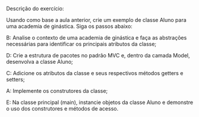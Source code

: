 Descrição do exercício:

Usando como base a aula anterior, crie um exemplo de classe Aluno para uma academia de ginástica. Siga os passos abaixo:

B: Analise o contexto de uma academia de ginástica e faça as abstrações necessárias para identificar os principais atributos da classe;

D: Crie a estrutura de pacotes no padrão MVC e, dentro da camada Model, desenvolva a classe Aluno;

C: Adicione os atributos da classe e seus respectivos métodos getters e setters;

A: Implemente os construtores da classe;

E: Na classe principal (main), instancie objetos da classe Aluno e demonstre o uso dos construtores e métodos de acesso.
